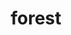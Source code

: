 ---
pid: LLP179
title: forest
location_transcription: 
zipcode: 
outside_phl: 
neighborhood: 
age: '9'
age_range: 6-13
instagram: 
image_file_name: LLP_179.jpg
proposal_transcription: what I would draw I would do something of nature
topic: Environment
topic_summary: '0'
type: 2D,Conceptual,Image
keywords_other: forest, nature
credit: A'mya Hernandez
image_labels: 
twitter: 
facebook: 
permalink: "/monuments/llp179/"
layout: item-page
---